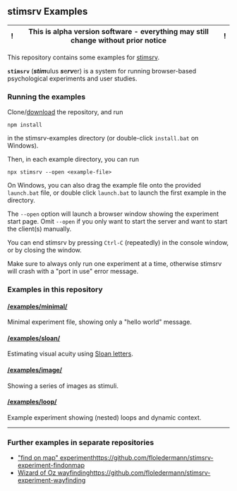 ## stimsrv Examples

! | This is alpha version software - everything may still change without prior notice | !
--|-----------------------------------------------------------------------------------|--

This repository contains some examples for [stimsrv](https://github.com/floledermann/stimsrv).

**`stimsrv`** (***stim***ulus ***s***e***rv***er) is a system for running browser-based psychological experiments and user studies.

### Running the examples

Clone/[download](https://github.com/floledermann/stimsrv-examples/archive/refs/heads/main.zip) the repository, and run

```
npm install
```

in the stimsrv-examples directory (or double-click `install.bat` on Windows).

Then, in each example directory, you can run

```
npx stimsrv --open <example-file>
```

On Windows, you can also drag the example file onto the provided `launch.bat` file, or double click `launch.bat` to launch the first example in the directory.

The `--open` option will launch a browser window showing the experiment start page. Omit `--open` if you only want to start the server and want to start the client(s) manually.

You can end stimsrv by pressing `Ctrl-C` (repeatedly) in the console window, or by closing the window.

Make sure to always only run one experiment at a time, otherwise stimsrv will crash with a "port in use" error message.


### Examples in this repository

#### [/examples/minimal/](https://github.com/floledermann/stimsrv-examples/tree/main/examples/minimal)

Minimal experiment file, showing only a "hello world" message.

#### [/examples/sloan/](https://github.com/floledermann/stimsrv-examples/tree/main/examples/sloan)

Estimating visual acuity using [Sloan letters](https://en.wikipedia.org/wiki/Sloan_letters).

#### [/examples/image/](https://github.com/floledermann/stimsrv-examples/tree/main/examples/image)

Showing a series of images as stimuli.

#### [/examples/loop/](https://github.com/floledermann/stimsrv-examples/tree/main/examples/loop)

Example experiment showing (nested) loops and dynamic context.

----

### Further examples in separate repositories

- ["find on map" experiment]()https://github.com/floledermann/stimsrv-experiment-findonmap
- [Wizard of Oz wayfinding]()https://github.com/floledermann/stimsrv-experiment-wayfinding



